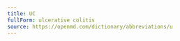 ```yaml
---
title: UC
fullForm: ulcerative colitis
source: https://openmd.com/dictionary/abbreviations/u
---
```

